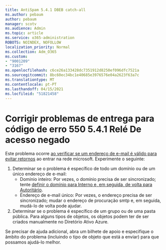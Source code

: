 ```yaml
---
title: AntiSpam 5.4.1 DBEB catch-all
ms.author: pebaum
author: pebaum
manager: scotv
ms.audience: Admin
ms.topic: article
ms.service: o365-administration
ROBOTS: NOINDEX, NOFOLLOW
localization_priority: Normal
ms.collection: Adm_O365
ms.custom:
- "9001209"
- "3167"
ms.openlocfilehash: c6ce26a133428dc7351912d8250ef096dfc7521a
ms.sourcegitcommit: 8bc60ec34bc1e40685e3976576e04a2623f63a7c
ms.translationtype: MT
ms.contentlocale: pt-PT
ms.lasthandoff: 04/15/2021
ms.locfileid: "51821458"
---
```

# <a name="fix-delivery-issues-for-error-code-550-541-relay-access-denied"></a>Corrigir problemas de entrega para código de erro 550 5.4.1 Relé De acesso negado

Este problema ocorre [ao verificar se um endereço de e-mail é válido para evitar retornos](https://docs.microsoft.com/exchange/mail-flow-best-practices/use-directory-based-edge-blocking) ao entrar na rede microsoft. Experimente o seguinte:

1. Determinar se o problema é específico de todo um domínio ou de um único endereço de e-mail:
    - Domínio inteiro: Por vezes, o domínio precisa de ser sincronizado; tente [definir o domínio para Interno e, em seguida, de volta para Autoritário](https://docs.microsoft.com/exchange/mail-flow-best-practices/manage-accepted-domains/manage-accepted-domains).
    - Endereço de e-mail único: Por vezes, o endereço precisa de ser sincronizado; mudar o endereço de procuração smtp e, em seguida, mudá-lo de volta pode ajudar.
2. Determinar se o problema é específico de um grupo ou de uma pasta pública. Para alguns tipos de objetos, os objetos podem ter de ser criados manualmente no Diretório Ativo Azure.

Se precisar de ajuda adicional, abra um bilhete de apoio e especifique o âmbito do problema (incluindo o tipo de objeto que está a enviar) para que possamos ajudá-lo melhor.